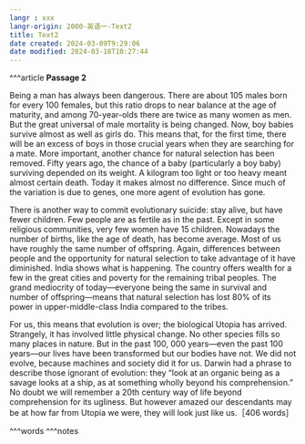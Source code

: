 ```yaml
---
langr : xxx
langr-origin: 2000-英语一-Text2
title: Text2
date created: 2024-03-09T9:29:06
date modified: 2024-03-18T10:27:44
---
```


^^^article
**Passage 2**

Being a man has always been dangerous. There are about 105 males born for every 100 females, but this ratio drops to near balance at the age of maturity, and among 70-year-olds there are twice as many women as men. But the great universal of male mortality is being changed. Now, boy babies survive almost as well as girls do. This means that, for the first time, there will be an excess of boys in those crucial years when they are searching for a mate. More important, another chance for natural selection has been removed. Fifty years ago, the chance of a baby (particularly a boy baby) surviving depended on its weight. A kilogram too light or too heavy meant almost certain death. Today it makes almost no difference. Since much of the variation is due to genes, one more agent of evolution has gone.

There is another way to commit evolutionary suicide: stay alive, but have fewer children. Few people are as fertile as in the past. Except in some religious communities, very few women have 15 children. Nowadays the number of births, like the age of death, has become average. Most of us have roughly the same number of offspring. Again, differences between people and the opportunity for natural selection to take advantage of it have diminished. India shows what is happening. The country offers wealth for a few in the great cities and poverty for the remaining tribal peoples. The grand mediocrity of today—everyone being the same in survival and number of offspring—means that natural selection has lost 80% of its power in upper-middle-class India compared to the tribes.

For us, this means that evolution is over; the biological Utopia has arrived. Strangely, it has involved little physical change. No other species fills so many places in nature. But in the past 100, 000 years—even the past 100 years—our lives have been transformed but our bodies have not. We did not evolve, because machines and society did it for us. Darwin had a phrase to describe those ignorant of evolution: they “look at an organic being as a savage looks at a ship, as at something wholly beyond his comprehension.” No doubt we will remember a 20th century way of life beyond comprehension for its ugliness. But however amazed our descendants may be at how far from Utopia we were, they will look just like us.［406 words］





^^^words
^^^notes
